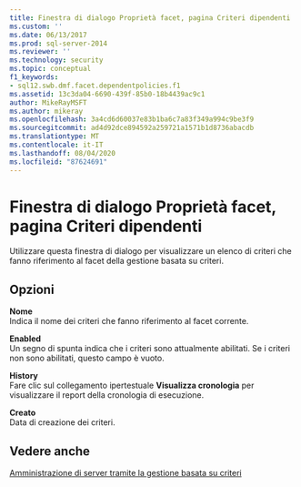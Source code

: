 ```yaml
---
title: Finestra di dialogo Proprietà facet, pagina Criteri dipendenti | Microsoft Docs
ms.custom: ''
ms.date: 06/13/2017
ms.prod: sql-server-2014
ms.reviewer: ''
ms.technology: security
ms.topic: conceptual
f1_keywords:
- sql12.swb.dmf.facet.dependentpolicies.f1
ms.assetid: 13c3da04-6690-439f-85b0-18b4439ac9c1
author: MikeRayMSFT
ms.author: mikeray
ms.openlocfilehash: 3a4cd6d60037e83b1ba6c7a83f349a994c9be3f9
ms.sourcegitcommit: ad4d92dce894592a259721a1571b1d8736abacdb
ms.translationtype: MT
ms.contentlocale: it-IT
ms.lasthandoff: 08/04/2020
ms.locfileid: "87624691"
---
```

# <a name="facet-properties-dialog-box-dependent-policies-page"></a>Finestra di dialogo Proprietà facet, pagina Criteri dipendenti
  Utilizzare questa finestra di dialogo per visualizzare un elenco di criteri che fanno riferimento al facet della gestione basata su criteri.  
  
## <a name="options"></a>Opzioni  
 **Nome**  
 Indica il nome dei criteri che fanno riferimento al facet corrente.  
  
 **Enabled**  
 Un segno di spunta indica che i criteri sono attualmente abilitati. Se i criteri non sono abilitati, questo campo è vuoto.  
  
 **History**  
 Fare clic sul collegamento ipertestuale **Visualizza cronologia** per visualizzare il report della cronologia di esecuzione.  
  
 **Creato**  
 Data di creazione dei criteri.  
  
## <a name="see-also"></a>Vedere anche  
 [Amministrazione di server tramite la gestione basata su criteri](administer-servers-by-using-policy-based-management.md)  
  
  
